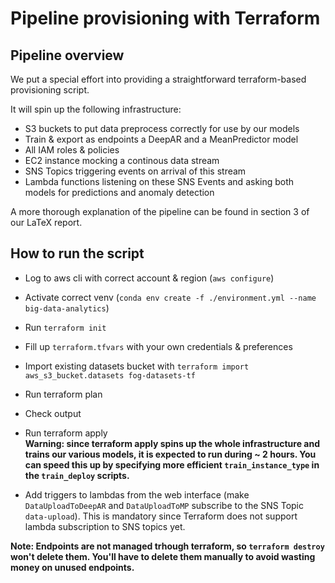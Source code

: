 
# Pipeline provisioning with Terraform
## Pipeline overview
We put a special effort into providing a straightforward terraform-based provisioning script. 

It will spin up the following infrastructure:
- S3 buckets to put data preprocess correctly for use by our models
- Train & export as endpoints a DeepAR and a MeanPredictor model
- All IAM roles & policies
- EC2 instance mocking a continous data stream
- SNS Topics triggering events on arrival of this stream 
- Lambda functions listening on these SNS Events and asking both models for predictions and anomaly detection

A more thorough explanation of the pipeline can be found in section 3 of our LaTeX report.


## How to run the script

- Log to aws cli with correct account & region (`aws configure`)
- Activate correct venv (`conda env create -f ./environment.yml --name big-data-analytics`)
- Run `terraform init`
- Fill up `terraform.tfvars` with your own credentials & preferences

- Import existing datasets bucket with `terraform import aws_s3_bucket.datasets fog-datasets-tf`
- Run terraform plan
- Check output
- Run terraform apply  
**Warning: since terraform apply spins up the whole infrastructure and trains our various models, it is expected to run during ~ 2 hours. You can speed this up by specifying more efficient `train_instance_type` in the `train_deploy` scripts.**
- Add triggers to lambdas from the web interface (make `DataUploadToDeepAR` and `DataUploadToMP` subscribe to the SNS Topic `data-upload`). This is mandatory since Terraform does not support lambda subscription to SNS topics yet.

**Note: Endpoints are not managed trhough terraform, so `terraform destroy` won't delete them. You'll have to delete them manually to avoid wasting money on unused endpoints.**
